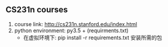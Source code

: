 CS231n courses
---------
1. course link: http://cs231n.stanford.edu/index.html
2. python environment: py3.5 + (requirments.txt)
    - 在虚拟环境下: pip install -r requirements.txt 安装所需的包
    